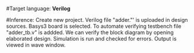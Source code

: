 #Target language: **Verilog**

#Inference:
Create new project.
Verilog file "adder."' is uploaded in design sources.
Basys3 board is selected.
To automate verifying testbench file "adder_tb.v" is addded.
We can verify the block diagram by opening elaborated design.
Simulation is run and checked for errors.
Output is viewed in wave window.

